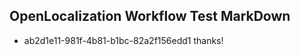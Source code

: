 ## OpenLocalization Workflow Test MarkDown

* ab2d1e11-981f-4b81-b1bc-82a2f156edd1 
thanks!



<!--HONumber=Jan16_HO2-->
